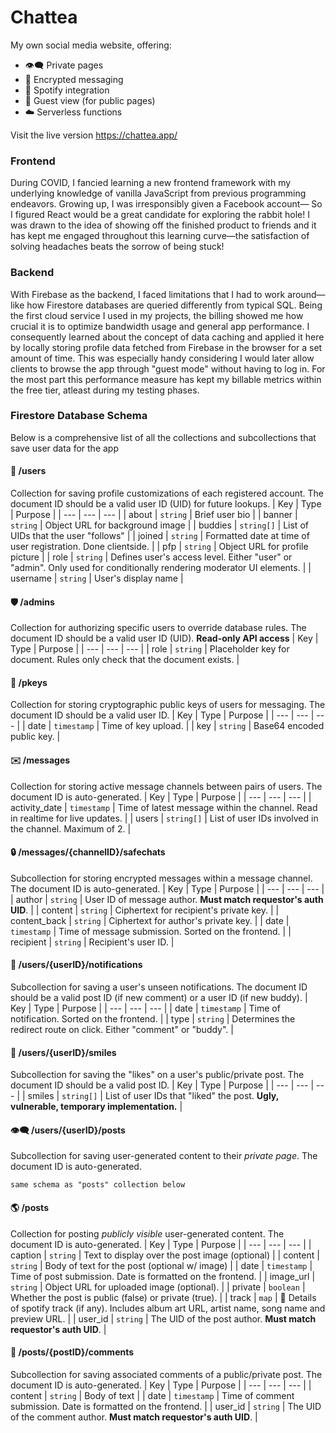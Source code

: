 # Chattea
My own social media website, offering:
- 👁️‍🗨️ Private pages
- 🔐 Encrypted messaging
- 🎵 Spotify integration
- 👤 Guest view (for public pages)
- ☁️ Serverless functions

Visit the live version https://chattea.app/

### Frontend
During COVID, I fancied learning a new frontend framework with my underlying knowledge of vanilla JavaScript from previous programming endeavors. Growing up, I was irresponsibly given a Facebook account— So I figured React would be a great candidate for exploring the rabbit hole! I was drawn to the idea of showing off the finished product to friends and it has kept me engaged throughout this learning curve—the satisfaction of solving headaches beats the sorrow of being stuck!

### Backend
With Firebase as the backend, I faced limitations that I had to work around—like how Firestore databases are queried differently from typical SQL. Being the first cloud service I used in my projects, the billing showed me how crucial it is to optimize bandwidth usage and general app performance. I consequently learned about the concept of data caching and applied it here by locally storing profile data fetched from Firebase in the browser for a set amount of time. This was especially handy considering I would later allow clients to browse the app through "guest mode" without having to log in. For the most part this performance measure has kept my billable metrics within the free tier, atleast during my testing phases.

### Firestore Database Schema
Below is a comprehensive list of all the collections and subcollections that save user data for the app

#### 👥 /users
Collection for saving profile customizations of each registered account. The document ID should be a valid user ID (UID) for future lookups.
| Key   | Type   | Purpose   |
| --- | --- | --- |
| about | `string` | Brief user bio |
| banner | `string` | Object URL for background image |
| buddies | `string[]` | List of UIDs that the user "follows" |
| joined | `string` | Formatted date at time of user registration. Done clientside. |
| pfp | `string` | Object URL for profile picture |
| role | `string` | Defines user's access level. Either "user" or "admin". Only used for conditionally rendering moderator UI elements. |
| username | `string` | User's display name |
#### 🛡️ /admins
Collection for authorizing specific users to override database rules. The document ID should be a valid user ID (UID). **Read-only API access**
| Key   | Type   | Purpose   |
| --- | --- | --- |
| role | `string` | Placeholder key for document. Rules only check that the document exists. |


#### 🔑 /pkeys
Collection for storing cryptographic public keys of users for messaging. The document ID should be a valid user ID.
| Key   | Type   | Purpose   |
| --- | --- | --- |
| date | `timestamp` | Time of key upload. |
| key | `string` | Base64 encoded public key. |
#### ✉️ /messages
Collection for storing active message channels between pairs of users. The document ID is auto-generated.
| Key   | Type   | Purpose   |
| --- | --- | --- |
| activity_date | `timestamp` | Time of latest message within the channel. Read in realtime for live updates. |
| users | `string[]` | List of user IDs involved in the channel. Maximum of 2. |
#### 🔒 /messages/{channelID}/safechats
Subcollection for storing encrypted messages within a message channel. The document ID is auto-generated.
| Key   | Type   | Purpose   |
| --- | --- | --- |
| author | `string` | User ID of message author. __Must match requestor's auth UID__. |
| content | `string` | Ciphertext for recipient's private key. |
| content_back | `string` | Ciphertext for author's private key. |
| date | `timestamp` | Time of message submission. Sorted on the frontend. |
| recipient | `string` | Recipient's user ID. |

#### 🔔 /users/{userID}/notifications
Subcollection for saving a user's unseen notifications. The document ID should be a valid post ID (if new comment) or a user ID (if new buddy).
| Key   | Type   | Purpose   |
| --- | --- | --- |
| date | `timestamp` | Time of notification. Sorted on the frontend. |
| type | `string` | Determines the redirect route on click. Either "comment" or "buddy". |
#### 🙂 /users/{userID}/smiles
Subcollection for saving the "likes" on a user's public/private post. The document ID should be a valid post ID.
| Key   | Type   | Purpose   |
| --- | --- | --- |
| smiles | `string[]` | List of user IDs that "liked" the post. **Ugly, vulnerable, temporary implementation.** |
#### 👁️‍🗨️ /users/{userID}/posts
Subcollection for saving user-generated content to their _private page_. The document ID is auto-generated.

```same schema as "posts" collection below```


#### 🌎 /posts
Collection for posting _publicly visible_ user-generated content. The document ID is auto-generated.
| Key   | Type   | Purpose   |
| --- | --- | --- |
| caption | `string` | Text to display over the post image (optional) |
| content | `string` | Body of text for the post (optional w/ image) |
| date | `timestamp` | Time of post submission. Date is formatted on the frontend. |
| image_url | `string` | Object URL for uploaded image (optional). |
| private | `boolean` | Whether the post is public (false) or private (true). |
| track | `map` | 🎵 Details of spotify track (if any). Includes album art URL, artist name, song name and preview URL. |
| user_id | `string` | The UID of the post author. __Must match requestor's auth UID__. |
#### 💬 /posts/{postID}/comments
Subcollection for saving associated comments of a public/private post. The document ID is auto-generated.
| Key   | Type   | Purpose   |
| --- | --- | --- |
| content | `string` | Body of text |
| date | `timestamp` | Time of comment submission. Date is formatted on the frontend. |
| user_id | `string` | The UID of the comment author. __Must match requestor's auth UID__. |

